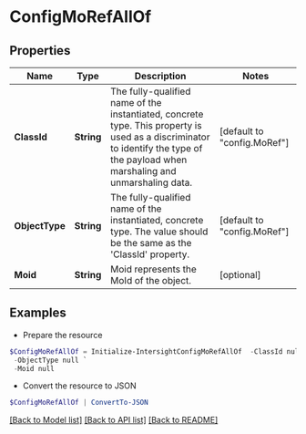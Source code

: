 # ConfigMoRefAllOf
## Properties

Name | Type | Description | Notes
------------ | ------------- | ------------- | -------------
**ClassId** | **String** | The fully-qualified name of the instantiated, concrete type. This property is used as a discriminator to identify the type of the payload when marshaling and unmarshaling data. | [default to "config.MoRef"]
**ObjectType** | **String** | The fully-qualified name of the instantiated, concrete type. The value should be the same as the &#39;ClassId&#39; property. | [default to "config.MoRef"]
**Moid** | **String** | Moid represents the MoId of the object. | [optional] 

## Examples

- Prepare the resource
```powershell
$ConfigMoRefAllOf = Initialize-IntersightConfigMoRefAllOf  -ClassId null `
 -ObjectType null `
 -Moid null
```

- Convert the resource to JSON
```powershell
$ConfigMoRefAllOf | ConvertTo-JSON
```

[[Back to Model list]](../README.md#documentation-for-models) [[Back to API list]](../README.md#documentation-for-api-endpoints) [[Back to README]](../README.md)

